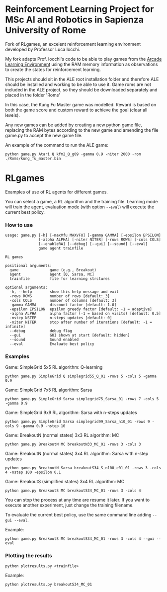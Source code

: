 # Reinforcement Learning Project for MSc AI and Robotics in Sapienza University of Rome
Fork of RLgames, an excelent reinforcement learning environment developed by Professor Luca Iocchi.

My fork adapts Prof. Iocchi's code to be able to play games from the [Arcade Learning Environment](https://github.com/mgbellemare/Arcade-Learning-Environment.git) using the RAM memory information as observations to create the states for reinforcement learning.

This projects should sit in the ALE root installation folder and therefore ALE should be installed and working to be able to use it. Game roms are not included in the ALE project, so they should be downloaded separately and placed in the folder 'Roms'

In this case, the Kung Fu Master game was modelled. Reward is based on both the game score and custom reward to achieve the goal (clear all levels).

Any new games can be added by creating a new python game file, replacing the RAM bytes according to the new game and amending the file game.py to accept the new game file.

An example of the command to run the ALE game:
```
python game.py Atari Q kfm2_Q_g09 -gamma 0.9 -niter 2000 -rom ./Roms/kung_fu_master.bin
```

# RLgames

Examples of use of RL agents for different games.

You can select a game, a RL algorithm and the training file. Learning mode will train the agent, evaluation mode (with option ``--eval``) will execute the current best policy.



### How to use

```
usage: game.py [-h] [-maxVfu MAXVFU] [-gamma GAMMA] [-epsilon EPSILON]
               [-alpha ALPHA] [-niter NITER] [-rows ROWS] [-cols COLS]
               [--enableRA] [--debug] [--gui] [--sound] [--eval]
               game agent trainfile

RL games

positional arguments:
  game              game (e.g., Breakout)
  agent             agent [Q, Sarsa, MC]
  trainfile         file for learning strctures

optional arguments:
  -h, --help        show this help message and exit
  -rows ROWS        number of rows [default: 3]
  -cols COLS        number of columns [default: 3]
  -gamma GAMMA      discount factor [default: 1.0]
  -epsilon EPSILON  epsilon greedy factor [default: -1 = adaptive]
  -alpha ALPHA      alpha factor (-1 = based on visits) [default: 0.5]
  -nstep NSTEP      n-steps updates [default: 0]
  -niter NITER      stop after number of iterations [default: -1 = infinite]
  --debug           debug flag
  --gui             GUI shown at start [default: hidden]
  --sound           Sound enabled
  --eval            Evaluate best policy
```

### Examples

Game: SimpleGrid 5x5
RL algorithm: Q-learning

```
python game.py SimpleGrid Q simplegrid55_Q_01 -rows 5 -cols 5 -gamma 0.9

```

Game: SimpleGrid 7x5
RL algorithm: Sarsa

```
python game.py SimpleGrid Sarsa simplegrid75_Sarsa_01 -rows 7 -cols 5 -gamma 0.9

```

Game: SimpleGrid 9x9
RL algorithm: Sarsa with n-steps updates

```
python game.py SimpleGrid Sarsa simplegrid99_Sarsa_n10_01 -rows 9 -cols 9 -gamma 0.9 -nstep 10

```



Game: BreakoutN (normal states) 3x3
RL algorithm: MC

```
python game.py BreakoutN MC breakoutN33_MC_01 -rows 3 -cols 3

```


Game: BreakoutN (normal states) 3x4
RL algorithm: Sarsa with n-step updates

```
python game.py BreakoutN Sarsa breakoutS34_S_n100_e01_01 -rows 3 -cols 4 -nstep 100 -epsilon 0.1

```


Game: BreakoutS (simplified states) 3x4
RL algorithm: MC

```
python game.py BreakoutS MC breakoutS34_MC_01 -rows 3 -cols 4

```




You can stop the process at any time are resume it later.
If you want to execute another experiment, just change the training filename.


To evaluate the current best policy, use the same command line adding ```--gui --eval```.

Example:

```
python game.py BreakoutS MC breakoutS34_MC_01 -rows 3 -cols 4 --gui --eval

```

### Plotting the results

```
python plotresults.py <trainfile>

```

Example:

```
python plotresults.py breakoutS34_MC_01

```


